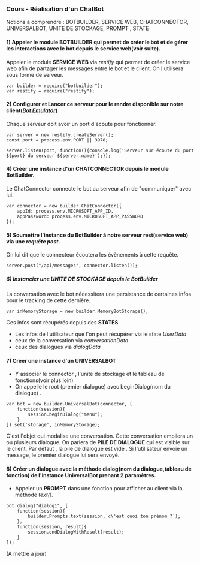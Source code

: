 ### Cours - Réalisation d'un ChatBot

Notions à comprendre : BOTBUILDER, SERVICE WEB, CHATCONNECTOR, UNIVERSALBOT, UNITE DE STOCKAGE, PROMPT , STATE

#### 1) Appeler le module **BOTBUILDER** qui permet de créer le bot et de gérer les interactions avec le bot depuis le service web(voir suite).  
  Appeler le module **SERVICE WEB** via *restify*
  qui permet de créer le service web afin de partager les messages entre le bot et le client. On l'utilisera sous forme de serveur.

  ````
  var builder = require("botbuilder");
  var restify = require("restify");
  ````

#### 2) Configurer et Lancer ce serveur pour le rendre disponible sur notre client([*Bot Emulator*](https://github.com/Microsoft/BotFramework-Emulator/releases))  
Chaque serveur doit avoir un port d'écoute pour fonctionner.

````
var server = new restify.createServer();
const port = process.env.PORT || 3978;

server.listen(port, function(){console.log('Serveur sur écoute du port ${port} du serveur ${server.name}');});
````

#### 4) Créer une instance d'un **CHATCONNECTOR** depuis le module BotBuilder.  
Le ChatConnector connecte le bot au serveur afin de "communiquer" avec lui.
````
var connector = new builder.ChatConnector({
    appId: process.env.MICROSOFT_APP_ID,
    appPassword: process.env.MICROSOFT_APP_PASSWORD
});
````

#### 5) Soumettre l'instance du BotBuilder à notre serveur rest(service web) via une *requête post*.  
On lui dit que le connecteur écoutera les évènements à cette requête.
````
server.post("/api/messages", connector.listen());
````

##### 6) Instancier une **UNITE DE STOCKAGE** depuis le BotBuilder
La conversation avec le bot nécessitera une persistance de certaines infos pour le tracking de cette dernière.  
````
var inMemoryStorage = new builder.MemoryBotStorage();
````

Ces infos sont récupérés depuis des **STATES**  
- Les infos de l'utilisateur que l'on peut récupérer via le state *UserData*  
- ceux de la conversation via *conversationData*  
- ceux des dialogues via *dialogData*  

#### 7) Créer une instance d'un **UNIVERSALBOT**
  -  Y associer le connector , l'unité de stockage et le tableau de fonctions(voir plus loin)
  - On appelle le root (premier dialogue) avec beginDialog(nom du dialogue) .

````
var bot = new builder.UniversalBot(connector, [
    function(session){
        session.beginDialog("menu");
    }
]).set('storage', inMemoryStorage);
````  

C'est l'objet qui modalise une conversation. Cette conversation empilera un ou plusieurs dialogue. On parlera de **PILE DE DIALOGUE** qui est visible sur le client. Par défaut , la pile de dialogue est vide  . Si l'utilisateur envoie un message, le premier dialogue lui sera envoyé.


#### 8) Créer un dialogue avec la méthode dialog(nom du dialogue,tableau de fonction) de l'instance UniversalBot prenant 2 paramètres.

  - Appeler un **PROMPT** dans une fonction pour afficher au client via la méthode *text()*.

````
bot.dialog("dialog1", [
    function(session){
        builder.Prompts.text(session,`c\'est quoi ton prénom ?`);
    },
    function(session, result){
        session.endDialogWithResult(result);
    }
]);
````

(A mettre à jour)

